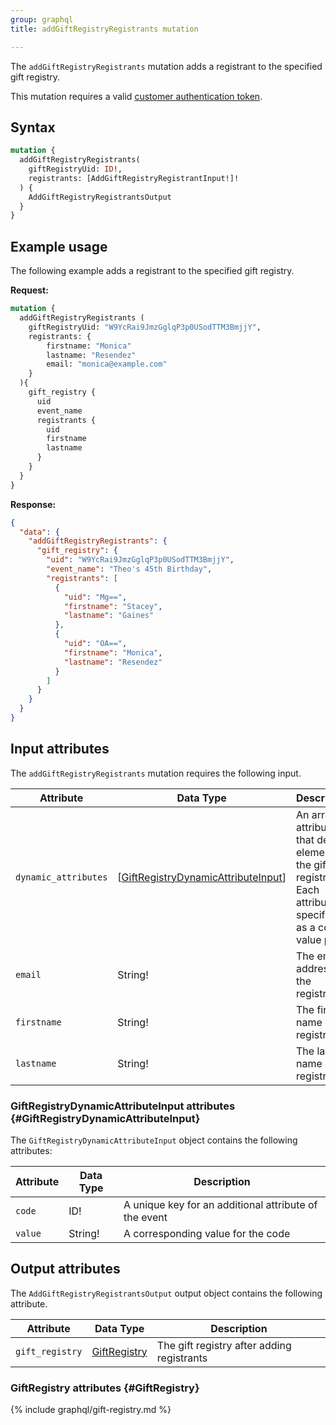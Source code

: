 ```yaml
---
group: graphql
title: addGiftRegistryRegistrants mutation

---
```

The `addGiftRegistryRegistrants` mutation adds a registrant to the specified gift registry.

This mutation requires a valid [customer authentication token]({{page.baseurl}}/graphql/mutations/generate-customer-token.html).

## Syntax

```graphql
mutation {
  addGiftRegistryRegistrants(
    giftRegistryUid: ID!,
    registrants: [AddGiftRegistryRegistrantInput!]!
  ) {
    AddGiftRegistryRegistrantsOutput
  }
}
```

## Example usage

The following example adds a registrant to the specified gift registry.

**Request:**

```graphql
mutation {
  addGiftRegistryRegistrants (
    giftRegistryUid: "W9YcRai9JmzGglqP3p0USodTTM3BmjjY",
    registrants: {
        firstname: "Monica"
        lastname: "Resendez"
        email: "monica@example.com"
    }
  ){
    gift_registry {
      uid
      event_name
      registrants {
        uid
        firstname
        lastname
      }
    }
  }
}
```

**Response:**

```json
{
  "data": {
    "addGiftRegistryRegistrants": {
      "gift_registry": {
        "uid": "W9YcRai9JmzGglqP3p0USodTTM3BmjjY",
        "event_name": "Theo's 45th Birthday",
        "registrants": [
          {
            "uid": "Mg==",
            "firstname": "Stacey",
            "lastname": "Gaines"
          },
          {
            "uid": "OA==",
            "firstname": "Monica",
            "lastname": "Resendez"
          }
        ]
      }
    }
  }
}
```

## Input attributes

The `addGiftRegistryRegistrants` mutation requires the following input.

Attribute |  Data Type | Description
--- | --- | ---
`dynamic_attributes` | [[GiftRegistryDynamicAttributeInput](#GiftRegistryDynamicAttributeInput)] | An array of attributes that define elements of the gift registry. Each attribute is specified as a code-value pair
`email` | String! | The email address of the registrant
`firstname` | String! | The first name of the registrant
`lastname` | String! | The last name of the registrant

### GiftRegistryDynamicAttributeInput attributes {#GiftRegistryDynamicAttributeInput}

The `GiftRegistryDynamicAttributeInput` object contains the following attributes:

Attribute |  Data Type | Description
--- | --- | ---
`code` | ID! | A unique key for an additional attribute of the event
`value` | String! | A corresponding value for the code

## Output attributes

The `AddGiftRegistryRegistrantsOutput` output object contains the following attribute.

Attribute |  Data Type | Description
--- | --- | ---
`gift_registry` | [GiftRegistry](#GiftRegistry) | The gift registry after adding registrants

### GiftRegistry attributes {#GiftRegistry}

{% include graphql/gift-registry.md %}
